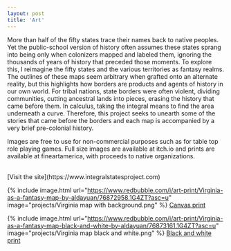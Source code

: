 ```yaml
---
layout: post
title: 'Art'
---
```

More than half of the fifty states trace their names back to native peoples. Yet the public-school version of history often assumes these states sprang into being only when colonizers mapped and labeled them, ignoring the thousands of years of history that preceded those moments. To explore this, I reimagine the fifty states and the various territories as fantasy realms. The outlines of these maps seem arbitrary when grafted onto an alternate reality, but this highlights how borders are products and agents of history in our own world. For tribal nations, state borders were often violent, dividing communities, cutting ancestral lands into pieces, erasing the history that came before them. In calculus, taking the integral means to find the area underneath a curve. Therefore, this project seeks to unearth some of the stories that came before the borders and each map is accompanied by a very brief pre-colonial history. 

 

Images are free to use for non-commercial purposes such as for table top role playing games. Full size images are available at itch.io and prints are available at fineartamerica, with proceeds to native organizations. 

<br>
[Visit the site](https://www.integralstatesproject.com)
<br>

{% include image.html url="https://www.redbubble.com/i/art-print/Virginia-as-a-fantasy-map-by-aldayuan/76872958.1G4ZT?asc=u" image="projects/Virginia map with background.png" %}
[Canvas print](https://www.redbubble.com/i/art-print/Virginia-as-a-fantasy-map-by-aldayuan/76872958.1G4ZT?asc=u)

{% include image.html url="https://www.redbubble.com/i/art-print/Virginia-as-a-fantasy-map-black-and-white-by-aldayuan/76873161.1G4ZT?asc=u" image="projects/Virginia map black and white.png" %}
[Black and white print](https://www.redbubble.com/i/art-print/Virginia-as-a-fantasy-map-black-and-white-by-aldayuan/76873161.1G4ZT?asc=u)

